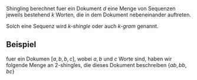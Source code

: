 Shingling berechnet fuer ein Dokument $d$ eine Menge von Sequenzen jeweils bestehend $k$ Worten, die in dem Dokument nebeneinander auftreten.

Solch eine Sequenz wird _k-shingle_ oder auch _k-gram_ genannt.

## Beispiel
fuer ein Dokumen $[a, b, b, c]$, wobei $a, b$ und $c$ Worte sind, haben wir folgende Menge an $2$-shingles, die dieses Dokument beschreiben
$\lbrace ab, bb, bc\rbrace$ 